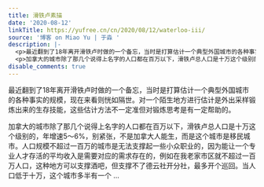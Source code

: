 ```yaml
---
title: 滑铁卢素描
date: '2020-08-12'
linkTitle: https://yufree.cn/cn/2020/08/12/waterloo-iii/
source: '博客 on Miao Yu | 于淼 '
description: |-
  <p>最近翻到了18年离开滑铁卢时做的一个备忘，当时是打算估计一个典型外国城市的各种事实的规模，现在来看则恍如隔世。对一个陌生地方进行估计是外出采样锻炼出来的生存技能，这些估计方法不一定准但对锻炼思考是有一定帮助的。</p>
  <p>加拿大的城市除了那几个说得上名字的人口都在百万以下，滑铁卢总人口是十万这个级别的，年增速5～6%，别紧张，不是加拿大人能生，而是这个城市是移民城市。人口规模不超过一百万的城市是无法支撑起一些小众职业的，因为能让一个专业人才存活的平均收入是需要对应的需求存在的，例如在我老家市区就不超过一百万人口，这种地方可以支撑酒吧，但支撑不了德云社开分社，最多开个巡回。当人口低于十万，这个城市多半有一个 ...
disable_comments: true
---
```

<p>最近翻到了18年离开滑铁卢时做的一个备忘，当时是打算估计一个典型外国城市的各种事实的规模，现在来看则恍如隔世。对一个陌生地方进行估计是外出采样锻炼出来的生存技能，这些估计方法不一定准但对锻炼思考是有一定帮助的。</p>
<p>加拿大的城市除了那几个说得上名字的人口都在百万以下，滑铁卢总人口是十万这个级别的，年增速5～6%，别紧张，不是加拿大人能生，而是这个城市是移民城市。人口规模不超过一百万的城市是无法支撑起一些小众职业的，因为能让一个专业人才存活的平均收入是需要对应的需求存在的，例如在我老家市区就不超过一百万人口，这种地方可以支撑酒吧，但支撑不了德云社开分社，最多开个巡回。当人口低于十万，这个城市多半有一个 ...